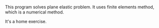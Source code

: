 This program solves plane elastic problem. It uses finite elements method, 
which is a numerical method.

It's a home exercise.
